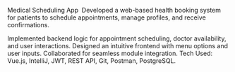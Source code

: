 Medical Scheduling App
​
Developed a web-based health booking system for patients to schedule appointments, manage profiles, and receive confirmations.

Implemented backend logic for appointment scheduling, doctor availability, and user interactions. Designed an intuitive frontend with menu options and user inputs. Collaborated for seamless module integration. Tech Used: Vue.js, IntelliJ, JWT, REST API, Git, Postman, PostgreSQL.
